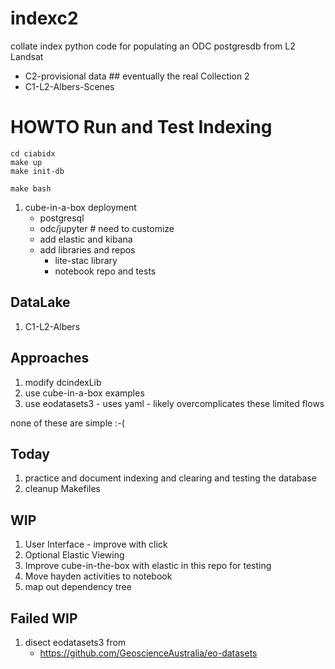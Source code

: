 # indexc2
collate index python code for populating an ODC postgresdb from L2 Landsat
- C2-provisional data   ## eventually the real Collection 2
- C1-L2-Albers-Scenes

# HOWTO Run and Test Indexing

```
cd ciabidx
make up
make init-db

make bash
```

1. cube-in-a-box deployment
    - postgresql
     - odc/jupyter # need to customize
    - add elastic and kibana
    - add libraries and repos
        - lite-stac library
        - notebook repo and tests

## DataLake
1. C1-L2-Albers

## Approaches

1. modify dcindexLib
2. use cube-in-a-box examples
3. use eodatasets3 - uses yaml - likely overcomplicates these limited flows

none of these are simple :-(

## Today

1. practice and document indexing and clearing and testing the database
2. cleanup Makefiles

## WIP

1. User Interface - improve with click
2. Optional Elastic Viewing
3. Improve cube-in-the-box with elastic in this repo for testing
4. Move hayden activities to notebook
5. map out dependency tree

## Failed WIP

1. disect eodatasets3 from
	- https://github.com/GeoscienceAustralia/eo-datasets
